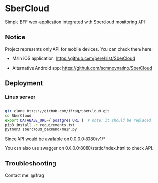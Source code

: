 # SberCloud
 
Simple BFF web-application integrated with Sbercloud monitoring API
 
## Notice
 
Project represents only API for mobile devices. You can check them here:
 
- Main iOS application: https://github.com/perekrist/SberCloud
 
- Alternative Android app: https://github.com/somnoynadno/SberCloud
 
## Deployment
 
### Linux server

```bash

git clone https://github.com/ifrag/SberCloud.git
cd SberCloud
export DATABASE_URL={ postgres URI }  # note: it should be replaced
pip3 install -r requirements.txt
python3 sbercloud_backend/main.py
```
Since API would be available on 0.0.0.0:8080/v1/*.


You can also use swagger on 0.0.0.0:8080/static/index.html to
check API.
 
## Troubleshooting
 
Contact me: @ifrag
